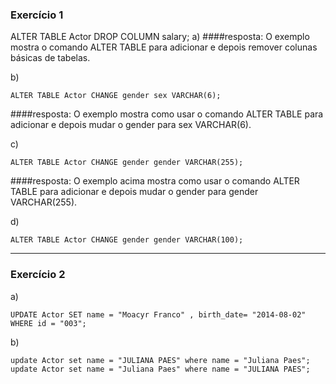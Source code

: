 ### Exercício 1



ALTER TABLE Actor DROP COLUMN salary;
a)
####resposta: 
 O exemplo mostra o comando ALTER TABLE para adicionar e depois remover colunas básicas de tabelas.

b)
```
ALTER TABLE Actor CHANGE gender sex VARCHAR(6);
```
####resposta: 
O exemplo mostra como usar o comando ALTER TABLE para adicionar e depois mudar o gender para sex VARCHAR(6).

c)
```
ALTER TABLE Actor CHANGE gender gender VARCHAR(255);
```
####resposta: 
O exemplo acima mostra como usar o comando ALTER TABLE para adicionar e depois mudar o gender para gender VARCHAR(255).

d)
```
ALTER TABLE Actor CHANGE gender gender VARCHAR(100);
```
____

### Exercício 2

a) 
```
UPDATE Actor SET name = "Moacyr Franco" , birth_date= "2014-08-02" WHERE id = "003";
```

b)
````
update Actor set name = "JULIANA PAES" where name = "Juliana Paes";
update Actor set name = "Juliana Paes" where name = "JULIANA PAES";
````


